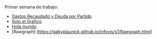 Primer semana de trabajo:

* [Gastos Recaudado y Deuda por Partido](https://public.tableau.com/views/EjemploTableau_s1/GastosRecaudadoyDeudasporCmara?:language=es-ES&publish=yes&:display_count=n&:origin=viz_share_link)
* [Solo el Grafico](https://gabyplaunick.github.io/infovis/s1/tableau.html)
* [Hola mundo](https://gabyplaunick.github.io/infovis/s1/holamundo.html)
* [Rawgraph] (https://gabyplaunick.github.io/infovis/s1/Rawgraph.html)
